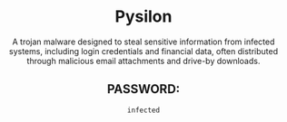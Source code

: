 <div align="center">

# Pysilon

A trojan malware designed to steal sensitive information from infected systems, including login credentials and financial data, often distributed through malicious email attachments and drive-by downloads.

## PASSWORD: 

```
infected
```

</div>
